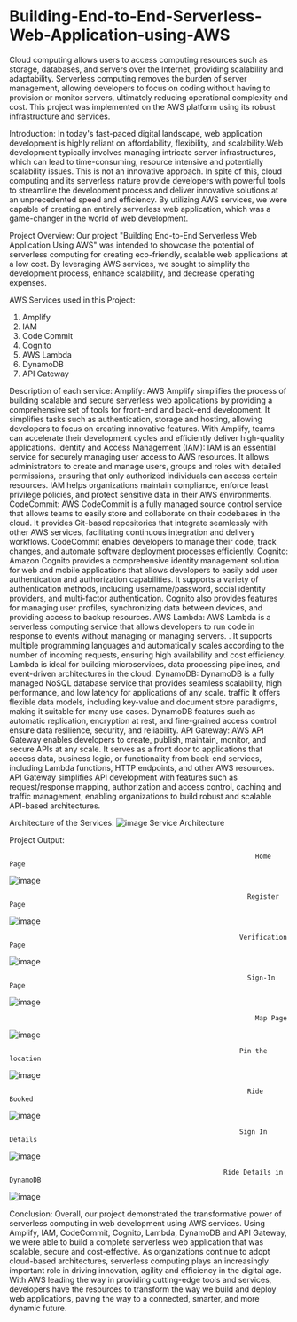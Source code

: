 # Building-End-to-End-Serverless-Web-Application-using-AWS
Cloud computing allows users to access computing resources such as storage, databases, and servers over the Internet, providing scalability and adaptability. Serverless computing removes the burden of server management, allowing developers to focus on coding without having to provision or monitor servers, ultimately reducing operational complexity and cost. This project was implemented on the AWS platform using its robust infrastructure and services.

Introduction:
In today's fast-paced digital landscape, web application development is highly reliant on affordability, flexibility, and scalability.Web development typically involves managing intricate server infrastructures, which can lead to time-consuming, resource intensive and potentially scalability issues. This is not an innovative approach. In spite of this, cloud computing and its serverless nature provide developers with powerful tools to streamline the development process and deliver innovative solutions at an unprecedented speed and efficiency. By utilizing AWS services, we were capable of creating an entirely serverless web application, which was a game-changer in the world of web development.

Project Overview:
Our project "Building End-to-End Serverless Web Application Using AWS" was intended to showcase the potential of serverless computing for creating eco-friendly, scalable web applications at a low cost. By leveraging AWS services, we sought to simplify the development process, enhance scalability, and decrease operating expenses.

AWS Services used in this Project:
1. Amplify
2. IAM
3. Code Commit
4. Cognito
5. AWS Lambda
6. DynamoDB
7. API Gateway

Description of each service:
Amplify: AWS Amplify simplifies the process of building scalable and secure serverless web applications by providing a comprehensive set of tools for front-end and back-end development. It simplifies tasks such as authentication, storage and hosting, allowing developers to focus on creating innovative features. With Amplify, teams can accelerate their development cycles and efficiently deliver high-quality applications.
Identity and Access Management (IAM): IAM is an essential service for securely managing user access to AWS resources. It allows administrators to create and manage users, groups and roles with detailed permissions, ensuring that only authorized individuals can access certain resources. IAM helps organizations maintain compliance, enforce least privilege policies, and protect sensitive data in their AWS environments.
CodeCommit: AWS CodeCommit is a fully managed source control service that allows teams to easily store and collaborate on their codebases in the cloud. It provides Git-based repositories that integrate seamlessly with other AWS services, facilitating continuous integration and delivery workflows. CodeCommit enables developers to manage their code, track changes, and automate software deployment processes efficiently.
Cognito: Amazon Cognito provides a comprehensive identity management solution for web and mobile applications that allows developers to easily add user authentication and authorization capabilities. It supports a variety of authentication methods, including username/password, social identity providers, and multi-factor authentication. Cognito also provides features for managing user profiles, synchronizing data between devices, and providing access to backup resources.
AWS Lambda: AWS Lambda is a serverless computing service that allows developers to run code in response to events without managing or managing servers. . It supports multiple programming languages and automatically scales according to the number of incoming requests, ensuring high availability and cost efficiency. Lambda is ideal for building microservices, data processing pipelines, and event-driven architectures in the cloud.
DynamoDB: DynamoDB is a fully managed NoSQL database service that provides seamless scalability, high performance, and low latency for applications of any scale. traffic It offers flexible data models, including key-value and document store paradigms, making it suitable for many use cases. DynamoDB features such as automatic replication, encryption at rest, and fine-grained access control ensure data resilience, security, and reliability.
API Gateway: AWS API Gateway enables developers to create, publish, maintain, monitor, and secure APIs at any scale. It serves as a front door to applications that access data, business logic, or functionality from back-end services, including Lambda functions, HTTP endpoints, and other AWS resources. API Gateway simplifies API development with features such as request/response mapping, authorization and access control, caching and traffic management, enabling organizations to build robust and scalable API-based architectures.

Architecture of the Services:
![image](https://github.com/SaiMahitha4225/Building-End-to-End-Serverless-Web-Application-using-AWS/assets/106921484/b0ff3119-54bb-4921-a0b4-7804ea618411)
                                                            Service Architecture

Project Output:

                                                                  Home Page
![image](https://github.com/SaiMahitha4225/Building-End-to-End-Serverless-Web-Application-using-AWS/assets/106921484/a2dbd093-b756-4135-9a96-bb19f8b178c5)

                                                                Register Page
![image](https://github.com/SaiMahitha4225/Building-End-to-End-Serverless-Web-Application-using-AWS/assets/106921484/3355d14a-1da7-4853-810c-2cf51173b0eb)

                                                              Verification Page
![image](https://github.com/SaiMahitha4225/Building-End-to-End-Serverless-Web-Application-using-AWS/assets/106921484/eecf75a8-68c2-4a69-adcf-7daed5afed8c)

                                                                Sign-In Page
![image](https://github.com/SaiMahitha4225/Building-End-to-End-Serverless-Web-Application-using-AWS/assets/106921484/350cce09-e0b0-4d7f-a2b2-9f20f7efdaf8)

                                                                  Map Page
![image](https://github.com/SaiMahitha4225/Building-End-to-End-Serverless-Web-Application-using-AWS/assets/106921484/3acec4da-6699-42fa-93ee-948f835e7254)

                                                              Pin the location
![image](https://github.com/SaiMahitha4225/Building-End-to-End-Serverless-Web-Application-using-AWS/assets/106921484/6c997d85-a47f-4277-be0f-4bf93cfefe0d)

                                                                Ride Booked
![image](https://github.com/SaiMahitha4225/Building-End-to-End-Serverless-Web-Application-using-AWS/assets/106921484/0693340b-9566-46f7-8be1-b60a7a0a92f5)

                                                              Sign In Details
![image](https://github.com/SaiMahitha4225/Building-End-to-End-Serverless-Web-Application-using-AWS/assets/106921484/10199988-7b9b-4c8b-91d6-d502878df777)

                                                          Ride Details in DynamoDB
![image](https://github.com/SaiMahitha4225/Building-End-to-End-Serverless-Web-Application-using-AWS/assets/106921484/36023560-2e77-44ac-9610-435a2fc04da3)

Conclusion:
Overall, our project demonstrated the transformative power of serverless computing in web development using AWS services. Using Amplify, IAM, CodeCommit, Cognito, Lambda, DynamoDB and API Gateway, we were able to build a complete serverless web application that was scalable, secure and cost-effective. As organizations continue to adopt cloud-based architectures, serverless computing plays an increasingly important role in driving innovation, agility and efficiency in the digital age. With AWS leading the way in providing cutting-edge tools and services, developers have the resources to transform the way we build and deploy web applications, paving the way to a connected, smarter, and more dynamic future.

